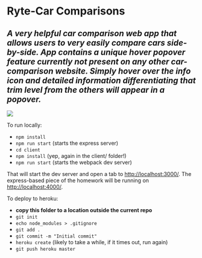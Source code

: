 # Ryte-Car Comparisons

## *A very helpful car comparison web app that allows users to very easily compare cars side-by-side.  App contains a unique hover popover feature currently not present on any other car-comparison website.  Simply hover over the info icon and detailed information differentiating that trim level from the others will appear in a popover.*



<img src='../../public/images/screenshot.GIF'>



To run locally:
* `npm install`
* `npm run start` (starts the express server)
* `cd client`
* `npm install` (yep, again in the client/ folder!)
* `npm run start` (starts the webpack dev server)

That will start the dev server and open a tab to <http://localhost:3000/>. The express-based piece of the homework will be running on <http://localhost:4000/>.

To deploy to heroku:
* **copy this folder to a location outside the current repo**
* `git init`
* `echo node_modules > .gitignore`
* `git add .`
* `git commit -m "Initial commit"`
* `heroku create` (likely to take a while, if it times out, run again)
* `git push heroku master`
